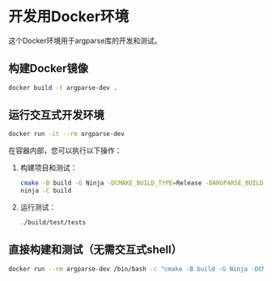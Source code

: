 # 开发用Docker环境

这个Docker环境用于argparse库的开发和测试。

## 构建Docker镜像

```bash
docker build -t argparse-dev .
```

## 运行交互式开发环境

```bash
docker run -it --rm argparse-dev
```

在容器内部，您可以执行以下操作：

1. 构建项目和测试：
   ```bash
   cmake -B build -G Ninja -DCMAKE_BUILD_TYPE=Release -DARGPARSE_BUILD_TESTS=ON
   ninja -C build
   ```

2. 运行测试：
   ```bash
   ./build/test/tests
   ```

## 直接构建和测试（无需交互式shell）

```bash
docker run --rm argparse-dev /bin/bash -c "cmake -B build -G Ninja -DCMAKE_BUILD_TYPE=Release -DARGPARSE_BUILD_TESTS=ON && ninja -C build && ./build/test/tests"
```